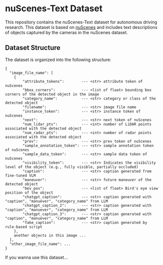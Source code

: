 # nuScenes-Text Dataset

This repository contains the nuScenes-Text dataset for autonomous driving research. This dataset is based on [nuScenes](https://www.nuscenes.org/) and includes text descriptions of objects captured by the cameras in the nuScenes dataset.

## Dataset Structure

The dataset is organized into the following structure:

```nuscenes_with_text
{ 
  "image_file_name": [                    
    {
        "attribute_tokens":        --- <str> attribute token of nuScenes
        "bbox_corners":            --- <list of float> bounding box corners of the detected object in the image
        "category_name":           --- <str> category or class of the detected object
        "filename":                --- <str> image file name
        "instance_token":          --- <str> instance token of nuScenes
        "next":                    --- <str> next token of nuScenes
        "num_lidar_pts":           --- <int> number of LiDAR points associated with the detected object
        "num_radar_pts":           --- <int> number of radar points associated with the detected object
        "prev":                    --- <str> prev token of nuScenes
        "sample_annotation_token": --- <str> sample annotation token of nuScenes
        "sample_data_token":       --- <str> sample data token of nuScenes
        "visibility_token":        --- <str> Indicates the visibility level of the object (e.g., fully visible, partially occluded)
        "caption":                 --- <str> caption generated from fine-tuned VLM
        "maneuver":                --- <str> future maneuver of the detected object
        "bev_pos":                 --- <list of float> Bird's eye view position of the object
        "chatgpt_caption":         --- <str> caption generated with "caption", "manuever", "category_name" from LLM
        "chatgpt_caption_2":       --- <str> caption generated with "caption", "manuever", "category_name" from LLM
        "chatgpt_caption_3":       --- <str> caption generated with "caption", "manuever", "category_name" from LLM
        "fake_caption":            --- <str> caption generated by rule-based script
    },
    another objects in this image ...
  ],
  "other_image_file_name": ...
}
```

If you wanna use this dataset...